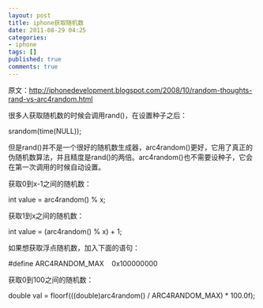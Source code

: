 ```yaml
---
layout: post
title: iphone获取随机数
date: 2011-08-29 04:25
categories:
- iphone
tags: []
published: true
comments: true
---
```

<p><p>原文：<a href="http://iphonedevelopment.blogspot.com/2008/10/random-thoughts-rand-vs-arc4random.html">http://iphonedevelopment.blogspot.com/2008/10/random-thoughts-rand-vs-arc4random.html</a></p>
<p>很多人获取随机数的时候会调用rand()，在设置种子之后：</p>
<p>srandom(time(NULL));</p>
<p>但是rand()并不是一个很好的随机数生成器，arc4random()更好，它用了真正的伪随机数算法，并且精度是rand()的两倍。arc4random()也不需要设种子，它会在第一次调用的时候自动设置。</p>
<p>获取0到x-1之间的随机数：</p>
<p>int value = arc4random() % x;</p>
<p>获取1到x之间的随机数：</p>
<p>int value = (arc4random() % x) + 1;</p>
<p>如果想获取浮点随机数，加入下面的语句：</p>
<p>#define ARC4RANDOM_MAX    0x100000000</p>
<p>获取0到100之间的随机数：</p>
<p>double val = floorf(((double)arc4random() / ARC4RANDOM_MAX) * 100.0f);</p></p>
